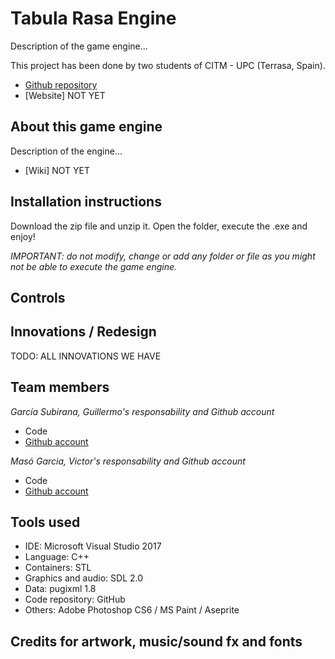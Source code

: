 ﻿# Tabula Rasa Engine
Description of the game engine...

This project has been done by two students of CITM - UPC (Terrasa, Spain).  

* [Github repository](https://github.com/Wilhelman/GameEngine)
* [Website] NOT YET

## About this game engine

Description of the engine... 
* [Wiki] NOT YET

## Installation instructions

Download the zip file and unzip it. Open the folder, execute the .exe and enjoy!

_IMPORTANT: do not modify, change or add any folder or file as you might not be able to execute the game engine._

## Controls

## Innovations / Redesign
TODO: ALL INNOVATIONS WE HAVE

## Team members

_García Subirana, Guillermo's responsability and Github account_
* Code
* [Github account](https://github.com/Wilhelman)

_Masó Garcia, Victor's responsability and Github account_
* Code
* [Github account](https://github.com/nintervik)

## Tools used
* IDE: Microsoft Visual Studio 2017
* Language: C++
* Containers: STL
* Graphics and audio: SDL 2.0
* Data: pugixml 1.8
* Code repository: GitHub
* Others: Adobe Photoshop CS6 / MS Paint / Aseprite

## Credits for artwork, music/sound fx and fonts
